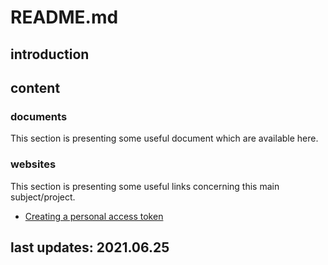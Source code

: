 
# README.md

## introduction

## content

### documents

This section is presenting some useful document which are available here.

### websites

This section is presenting some useful links concerning this main subject/project.

- [Creating a personal access token](https://docs.github.com/en/github/authenticating-to-github/keeping-your-account-and-data-secure/creating-a-personal-access-token)

## last updates: 2021.06.25
